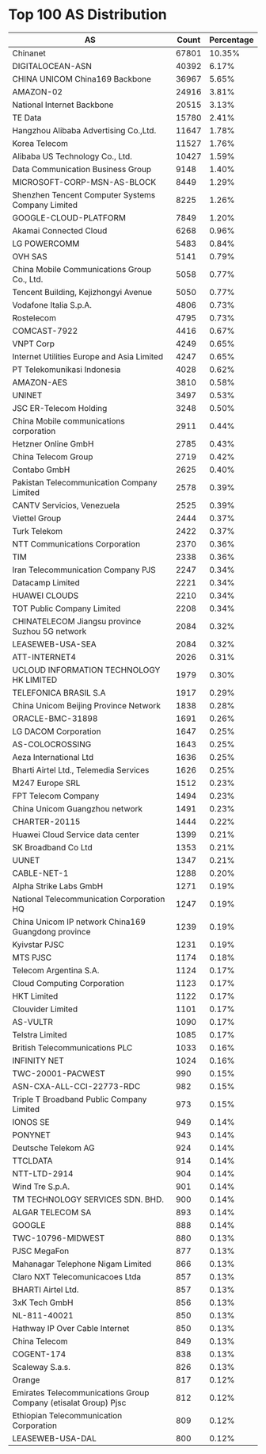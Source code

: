 # Top 100 AS Distribution
| AS | Count | Percentage |
|----|----|----|
| Chinanet | 67801 | 10.35% |
| DIGITALOCEAN-ASN | 40392 | 6.17% |
| CHINA UNICOM China169 Backbone | 36967 | 5.65% |
| AMAZON-02 | 24916 | 3.81% |
| National Internet Backbone | 20515 | 3.13% |
| TE Data | 15780 | 2.41% |
| Hangzhou Alibaba Advertising Co.,Ltd. | 11647 | 1.78% |
| Korea Telecom | 11527 | 1.76% |
| Alibaba US Technology Co., Ltd. | 10427 | 1.59% |
| Data Communication Business Group | 9148 | 1.40% |
| MICROSOFT-CORP-MSN-AS-BLOCK | 8449 | 1.29% |
| Shenzhen Tencent Computer Systems Company Limited | 8225 | 1.26% |
| GOOGLE-CLOUD-PLATFORM | 7849 | 1.20% |
| Akamai Connected Cloud | 6268 | 0.96% |
| LG POWERCOMM | 5483 | 0.84% |
| OVH SAS | 5141 | 0.79% |
| China Mobile Communications Group Co., Ltd. | 5058 | 0.77% |
| Tencent Building, Kejizhongyi Avenue | 5050 | 0.77% |
| Vodafone Italia S.p.A. | 4806 | 0.73% |
| Rostelecom | 4795 | 0.73% |
| COMCAST-7922 | 4416 | 0.67% |
| VNPT Corp | 4249 | 0.65% |
| Internet Utilities Europe and Asia Limited | 4247 | 0.65% |
| PT Telekomunikasi Indonesia | 4028 | 0.62% |
| AMAZON-AES | 3810 | 0.58% |
| UNINET | 3497 | 0.53% |
| JSC ER-Telecom Holding | 3248 | 0.50% |
| China Mobile communications corporation | 2911 | 0.44% |
| Hetzner Online GmbH | 2785 | 0.43% |
| China Telecom Group | 2719 | 0.42% |
| Contabo GmbH | 2625 | 0.40% |
| Pakistan Telecommunication Company Limited | 2578 | 0.39% |
| CANTV Servicios, Venezuela | 2525 | 0.39% |
| Viettel Group | 2444 | 0.37% |
| Turk Telekom | 2422 | 0.37% |
| NTT Communications Corporation | 2370 | 0.36% |
| TIM | 2338 | 0.36% |
| Iran Telecommunication Company PJS | 2247 | 0.34% |
| Datacamp Limited | 2221 | 0.34% |
| HUAWEI CLOUDS | 2210 | 0.34% |
| TOT Public Company Limited | 2208 | 0.34% |
| CHINATELECOM Jiangsu province Suzhou 5G network | 2084 | 0.32% |
| LEASEWEB-USA-SEA | 2084 | 0.32% |
| ATT-INTERNET4 | 2026 | 0.31% |
| UCLOUD INFORMATION TECHNOLOGY HK LIMITED | 1979 | 0.30% |
| TELEFONICA BRASIL S.A | 1917 | 0.29% |
| China Unicom Beijing Province Network | 1838 | 0.28% |
| ORACLE-BMC-31898 | 1691 | 0.26% |
| LG DACOM Corporation | 1647 | 0.25% |
| AS-COLOCROSSING | 1643 | 0.25% |
| Aeza International Ltd | 1636 | 0.25% |
| Bharti Airtel Ltd., Telemedia Services | 1626 | 0.25% |
| M247 Europe SRL | 1512 | 0.23% |
| FPT Telecom Company | 1494 | 0.23% |
| China Unicom Guangzhou network | 1491 | 0.23% |
| CHARTER-20115 | 1444 | 0.22% |
| Huawei Cloud Service data center | 1399 | 0.21% |
| SK Broadband Co Ltd | 1353 | 0.21% |
| UUNET | 1347 | 0.21% |
| CABLE-NET-1 | 1288 | 0.20% |
| Alpha Strike Labs GmbH | 1271 | 0.19% |
| National Telecommunication Corporation HQ | 1247 | 0.19% |
| China Unicom IP network China169 Guangdong province | 1239 | 0.19% |
| Kyivstar PJSC | 1231 | 0.19% |
| MTS PJSC | 1174 | 0.18% |
| Telecom Argentina S.A. | 1124 | 0.17% |
| Cloud Computing Corporation | 1123 | 0.17% |
| HKT Limited | 1122 | 0.17% |
| Clouvider Limited | 1101 | 0.17% |
| AS-VULTR | 1090 | 0.17% |
| Telstra Limited | 1085 | 0.17% |
| British Telecommunications PLC | 1033 | 0.16% |
| INFINITY NET | 1024 | 0.16% |
| TWC-20001-PACWEST | 990 | 0.15% |
| ASN-CXA-ALL-CCI-22773-RDC | 982 | 0.15% |
| Triple T Broadband Public Company Limited | 973 | 0.15% |
| IONOS SE | 949 | 0.14% |
| PONYNET | 943 | 0.14% |
| Deutsche Telekom AG | 924 | 0.14% |
| TTCLDATA | 914 | 0.14% |
| NTT-LTD-2914 | 904 | 0.14% |
| Wind Tre S.p.A. | 901 | 0.14% |
| TM TECHNOLOGY SERVICES SDN. BHD. | 900 | 0.14% |
| ALGAR TELECOM SA | 893 | 0.14% |
| GOOGLE | 888 | 0.14% |
| TWC-10796-MIDWEST | 880 | 0.13% |
| PJSC MegaFon | 877 | 0.13% |
| Mahanagar Telephone Nigam Limited | 866 | 0.13% |
| Claro NXT Telecomunicacoes Ltda | 857 | 0.13% |
| BHARTI Airtel Ltd. | 857 | 0.13% |
| 3xK Tech GmbH | 856 | 0.13% |
| NL-811-40021 | 850 | 0.13% |
| Hathway IP Over Cable Internet | 850 | 0.13% |
| China Telecom | 849 | 0.13% |
| COGENT-174 | 838 | 0.13% |
| Scaleway S.a.s. | 826 | 0.13% |
| Orange | 817 | 0.12% |
| Emirates Telecommunications Group Company (etisalat Group) Pjsc | 812 | 0.12% |
| Ethiopian Telecommunication Corporation | 809 | 0.12% |
| LEASEWEB-USA-DAL | 800 | 0.12% |
